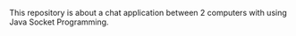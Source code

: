 This repository is about a chat application between 2 computers with using Java Socket Programming.
